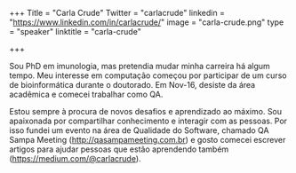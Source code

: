 +++
Title = "Carla Crude"
Twitter = "carlacrude"
linkedin = "https://www.linkedin.com/in/carlacrude/"
image = "carla-crude.png"
type = "speaker"
linktitle = "carla-crude"

+++

Sou PhD em imunologia, mas pretendia mudar minha carreira há algum tempo. Meu interesse em computação começou por participar de um curso de bioinformática durante o doutorado. Em Nov-16, desiste da área acadêmica e comecei trabalhar como QA.

Estou sempre à procura de novos desafios e aprendizado ao máximo. Sou apaixonada por compartilhar conhecimento e interagir com as pessoas. Por isso fundei um evento na área de Qualidade do Software, chamado QA Sampa Meeting (http://qasampameeting.com.br) e gosto comecei escrever artigos para ajudar pessoas que estão aprendendo também (https://medium.com/@carlacrude).
